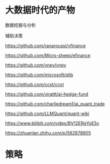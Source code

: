 # 大数据时代的产物

数据挖掘与分析

辅助决策


https://github.com/ranaroussi/yfinance

https://github.com/Micro-sheep/efinance

https://github.com/vnpy/vnpy

https://github.com/microsoft/qlib

https://github.com/ccxt/ccxt

https://github.com/virattt/ai-hedge-fund

https://github.com/charliedream1/ai_quant_trade

https://github.com/LLMQuant/quant-wiki


https://www.bilibili.com/video/BV12ERqYoE5v

https://zhuanlan.zhihu.com/p/562878605


#  策略

